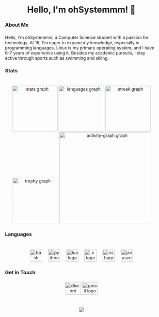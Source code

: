<br clear="both">

<h1 align="center">Hello, I'm ohSystemmm! 👋</h1>

###

<h3 align="left">About Me</h3>

###

<p align="left">Hello, I'm ohSystemmm, a Computer Science student with a passion for technology. At 16, I'm eager to expand my knowledge, especially in programming languages. Linux is my primary operating system, and I have 6-7 years of experience using it. Besides my academic pursuits, I stay active through sports such as swimming and skiing.</p>

###

<h3 align="left">Stats</h3>

###

<br clear="both">

<div align="center">
  <img src="https://github-readme-stats.vercel.app/api?username=ohSystemmm&hide_title=false&hide_rank=false&show_icons=true&include_all_commits=true&count_private=true&disable_animations=false&theme=rose_pine&locale=en&hide_border=true&order=1" height="150" alt="stats graph"  />
  <img src="https://github-readme-stats.vercel.app/api/top-langs?username=ohSystemmm&locale=en&hide_title=false&layout=compact&card_width=320&langs_count=5&theme=rose_pine&hide_border=true&order=2&custom_title=Most%20Used%20Languages" height="150" alt="languages graph"  />
  <img src="https://streak-stats.demolab.com?user=ohSystemmm&locale=en&mode=daily&theme=rose_pine&hide_border=true&border_radius=5&date_format=n/j%5B/Y%5D&order=3" height="150" alt="streak graph"  />
  <img src="https://github-profile-trophy.vercel.app?username=ohSystemmm&theme=tokyonight&column=-1&row=1&margin-w=8&margin-h=8&no-bg=true&no-frame=true&order=4" height="150" alt="trophy graph"  />
  <img src="https://github-readme-activity-graph.vercel.app/graph?username=ohSystemmm&radius=16&theme=elegant&area=true&order=5&hide_border=true" height="300" alt="activity-graph graph"  />
</div>

###

<h3 align="left">Languages</h3>

###

<br clear="both">

<div align="center">
  <img src="https://skillicons.dev/icons?i=bash" height="40" alt="bash logo"  />
  <img width="12" />
  <img src="https://skillicons.dev/icons?i=py" height="40" alt="python logo"  />
  <img width="12" />
  <img src="https://skillicons.dev/icons?i=lua" height="40" alt="lua logo"  />
  <img width="12" />
  <img src="https://skillicons.dev/icons?i=c" height="40" alt="c logo"  />
  <img width="12" />
  <img src="https://skillicons.dev/icons?i=cs" height="40" alt="csharp logo"  />
  <img width="12" />
  <img src="https://skillicons.dev/icons?i=js" height="40" alt="javascript logo"  />
</div>

###

<h3 align="left">Get in Touch</h3>

###

<div align="center">
  <a href="https://discordapp.com/users/1228636211384549457" target="_blank">
    <img src="https://raw.githubusercontent.com/maurodesouza/profile-readme-generator/master/src/assets/icons/social/discord/default.svg" width="52" height="40" alt="discord logo"  />
  </a>
  <a href="mailto:ohSystemmm@gmail.com" target="_blank">
    <img src="https://raw.githubusercontent.com/maurodesouza/profile-readme-generator/master/src/assets/icons/social/gmail/default.svg" width="52" height="40" alt="gmail logo"  />
  </a>
</div>

###

<br clear="both">

<div align="center">
  <img src="https://profile-counter.glitch.me/ohSystemmm/count.svg?"  />
</div>

###
